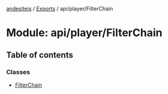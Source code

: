 [andesitejs](../README.md) / [Exports](../modules.md) / api/player/FilterChain

# Module: api/player/FilterChain

## Table of contents

### Classes

- [FilterChain](../classes/api/player/filterchain.filterchain.md)
